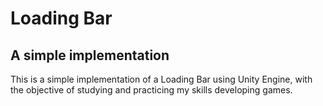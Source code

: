 # Loading Bar
## A simple implementation
This is a simple implementation of a Loading Bar using Unity Engine, with the objective of studying and practicing my skills developing games.